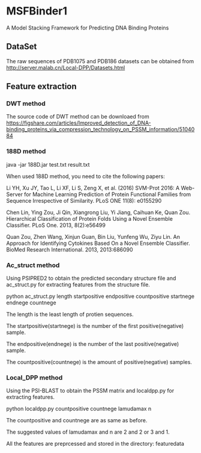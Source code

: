 # MSFBinder1
A Model Stacking Framework for Predicting DNA Binding Proteins

## DataSet

The raw sequences of PDB1075 and PDB186 datasets can be obtained from http://server.malab.cn/Local-DPP/Datasets.html

## Feature extraction 

### DWT method


The source code of DWT method can be downloaed from https://figshare.com/articles/Improved_detection_of_DNA-binding_proteins_via_compression_technology_on_PSSM_information/5104084


### 188D method

java -jar 188D.jar test.txt result.txt

When used 188D method, you need to cite the following papers:

Li YH, Xu JY, Tao L, Li XF, Li S, Zeng X, et al. (2016) SVM-Prot 2016: A Web-Server for Machine Learning Prediction of Protein Functional Families from Sequence Irrespective of Similarity. PLoS ONE 11(8): e0155290

Chen Lin, Ying Zou, Ji Qin, Xiangrong Liu, Yi Jiang, Caihuan Ke, Quan Zou. Hierarchical Classification of Protein Folds Using a Novel Ensemble Classifier. PLoS One. 2013, 8(2):e56499

Quan Zou, Zhen Wang, Xinjun Guan, Bin Liu, Yunfeng Wu, Ziyu Lin. An Approach for Identifying Cytokines Based On a Novel Ensemble Classifier. BioMed Research International. 2013, 2013:686090

### Ac_struct method

Using PSIPRED2 to obtain the predicted secondary structure file and  ac_struct.py for extracting features from the structure file.  

python ac_struct.py length startpositive endpositive countpositive startnege endnege countnege

The length is the least length of protien sequences. 

The startpositive(startnege) is the number of the first positive(negative) sample. 

The endpositive(endnege) is the number of the last positive(negative) sample. 

The countpositive(countnege) is the amount of positive(negative) samples. 


### Local_DPP method

Using the PSI-BLAST to obtain the PSSM matrix and localdpp.py for extracting features.

python localdpp.py countpositive countnege lamudamax n

The countpositive and countnege are as same as before.

The suggested values of lamudamax and n are 2 and 2 or 3 and 1.


All the features are preprcessed and stored in the directory: featuredata 












